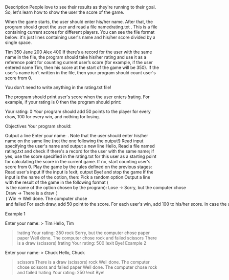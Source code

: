 Description
People love to see their results as they're running to their goal.
So, let's learn how to show the user the score of the game.

When the game starts, the user should enter his/her name. After that, the program should greet the user and read a file namedrating.txt . This is a file containing current scores for different players. You can see the file format below: it's just lines containing user's name and his/her score divided by a single space.

Tim 350
Jane 200
Alex 400
If there’s a record for the user with the same name in the file, the program should take his/her rating and use it as a reference point for counting current user’s score (for example, if the user entered name Tim, then his score at the start of the game will be 350). If the user's name isn't written in the file, then your program should count user's score from 0.

You don't need to write anything in the rating.txt file!

The program should print user's score when the user enters !rating. For example, if your rating is 0 then the program should print:

Your rating: 0
Your program should add 50 points to the player for every draw, 100 for every win, and nothing for losing.

Objectives
Your program should:

Output a line Enter your name: . Note that the user should enter his/her name on the same line (not the one following the output!)
Read input specifying the user's name and output a new line Hello, <name>
Read a file named rating.txt and check if there's a record for the user with the same name; if yes, use the score specified in the rating.txt for this user as a starting point for calculating the score in the current game. If no, start counting user's score from 0.
Play the game by the rules defined on the previous stages:
Read user's input
If the input is !exit, output Bye! and stop the game
If the input is the name of the option, then:
Pick a random option
Output a line with the result of the game in the following format (<option> is the name of the option chosen by the program):
Lose -> Sorry, but the computer chose <option>
Draw -> There is a draw (<option>)
Win -> Well done. The computer chose <option> and failed
For each draw, add 50 point to the score. For each user's win, add 100 to his/her score. In case the user loses, don't change the score.
If the input corresponds to anything else, output Invalid input
Play the game again
Examples
The greater-than symbol followed by a space (> ) represents the user input. Note that it's not part of the input.

Example 1

Enter your name: > Tim
Hello, Tim
> !rating
Your rating: 350
> rock
Sorry, but the computer chose paper
> paper
Well done. The computer chose rock and failed
> scissors
There is a draw (scissors)
> !rating
Your rating: 500
> !exit
Bye!
Example 2

Enter your name: > Chuck
Hello, Chuck
> scissors
There is a draw (scissors)
> rock
Well done. The computer chose scissors and failed
> paper
Well done. The computer chose rock and failed
> !rating
Your rating: 250
> !exit
Bye!
 
